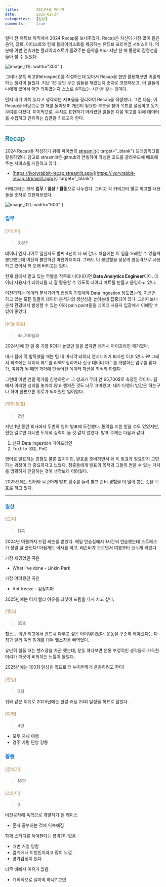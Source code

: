 ```yaml
---
title:        2024년을 떠나며
date:         2025-01-27
categories:   [일상]
comments:     true
---
```


<style>
H2 { color: #298294 }
H3 { color: #1e7ed2 }
H4 { color: #C7A579 }
</style>

얼마 전 유튜브 뮤직에서 2024 Recap를 보내주었다. Recap은 자신이 가장 많이 들은 음악, 장르, 아티스트와 함께 플레이리스트를 제공하는 유튜브 프리미엄 서비스이다. 덕분에 이번 연휴에는 플레이리스트가 들려주는 음악을 따라 지난 한 해 동안의 감정선을 돌아 볼 수 있었다.

![image_01](/assets/img/posts/2025-01-27/image_01.png){: width="300" }

그러다 문득 회고(Retrospect)를 작성하는데 있어서 Recap을 한번 활용해보면 어떨까하는 생각이 들었다. 지난 1년 동안 무슨 일들을 해왔는지 숫자로 표현해보고, 이 일들이 나에게 있어서 어떤 의미였는지 스스로 살펴보는 시간을 갖는 것이다.

먼저 내가 가치 있다고 생각하는 지표들을 정리하여 Recap을 작성했다. 그런 다음, 이 Recap을 바탕으로 한 해를 돌아보며 개선이 필요한 부분을 찾아 목표를 설정하고 동기부여를 다졌다. 마지막으로, 수치로 표현하기 어려웠던 일들은 다음 회고를 위해 데이터를 수집하고 관리하는 습관을 기르고자 한다.

---

## Recap

2024 Recap을 작성하기 위해 파이썬의 [streamlit](https://streamlit.io/){: target="_blank"} 프레임워크를 활용하였다. 참고로 streamlit은 github와 연동하여 작성한 코드를 클라우드에 배포해주는 서비스를 지원하고 있다.

- [https://ivoryrabbit-recap.streamlit.app/](https://ivoryrabbit-recap.streamlit.app/){: target="_blank"}

카테고리는 크게 **업무** / **일상** / **활동**으로 나누었다. 그리고 각 카테고리 별로 회고할 내용들을 숫자로 표현해보았다.

![image_02](/assets/img/posts/2025-01-27/image_02.png){: width="600" }

### 업무

#### [커리어]
> 3.8년

데이터 엔지니어로 일한지도 벌써 4년이 다 돼 간다. 처음에는 이 일을 오래할 수 있을까 불안했는데 여전히 불안하긴 마찬가지이다. 그래도 이 불안함을 성장의 원동력으로 사용하고 있어서 꽤 오래 버티고는 있다.

현재 팀에서 맡고 있는 역할을 직무로 나타내자면 **Data Analytics Engineer**이다. 데이터 사용자가 데이터를 더 잘 활용할 수 있도록 데이터 마트를 만들고 운영하고 있다.

이전까지는 데이터 분석가와의 접점이 기껏해야 Data Ingestion 정도였는데, 지금은 하고 있는 모든 일들이 데이터 분석가의 생산성을 높이는데 집중되어 있다. 그러다보니 분석 환경에서 발생할 수 있는 여러 pain point들을 데이터 사용자 입장에서 이해할 수 있어 좋았다.

#### [비용 절감]
> 65,700달러

2024년에 한 일 중 가장 ROI가 높았던 일을 꼽자면 레거시 파이프라인 제거였다.

내가 팀에 막 합류했을 때는 팀 내 마지막 데이터 엔지니어가 퇴사한 이후 였다. ~~??~~ 그래서 최초에는 데이터 마트를 리팩토링하거나 신규 데이터 마트를 개발하는 업무를 맡다가, 여유가 될 때면 과거에 만들어진 데이터 자산을 최적화 하였다.

그런데 이번 연말 평가를 진행하면서 그 성과가 무려 연 65,700$로 측정된 것이다. 팀에서 이러한 성과를 놓치지 않고 챙겨준 것도 너무 고마웠고, 내가 다행히 밥값은 하는구나 하며 한편으론 위로가 되어줬던 일이었다.

#### [영어 발표]
> 2번

지난 1년 동안 회사에서 두번의 영어 발표에 도전했다. 통역을 지원 받을 수도 있었지만, 편한 길로만 다니면 도저히 실력이 늘 것 같지 않았다. 발표 주제는 다음과 같다.

1. 신규 Data Ingestion 파이프라인
2. Text-to-SQL PoC

영어로 발표하는 경험도 물론 값지지만, 발표를 준비하면서 왜 이 발표가 필요한지 고민하는 과정이 더 중요하다고 느꼈다. 청중들에게 발표의 목적과 그들이 얻을 수 있는 가치를 명확하게 전달하는 것이 생각보다 어려웠다.

2025년에는 언어와 무관하게 발표 횟수를 늘려 발표 준비 경험을 더 많이 쌓는 것을 목표로 하고 있다.

---

### 일상

#### [드럼]
> 11곡

2024년 여름까지 드럼 레슨을 받았다. 매일 연습실에서 1시간씩 연습했는데 스트레스가 정말 잘 풀린다! 아쉽게도 이사를 하고, 레슨비가 오르면서 여름부터 관두게 되었다.

가장 재밌었던 곡은
- What I've done - Linkin Park

가장 어려웠던 곡은
- Antifreeze - 검정치마

2025년에는 어서 빨리 여유를 되찾아 드럼을 다시 치고 싶다.

#### [헬스]
> 55회

헬스는 이번 회고에서 반드시 다루고 싶은 아이템이었다. 운동을 꾸준히 해야겠다는 다짐과 달리 여러 핑계를 대며 헬스장을 빼먹었다.

유난히 힘들 때는 헬스장을 가곤 했는데, 운동 하다보면 온통 부정적인 생각들로 가득찬 머리가 깨끗이 비워지는 느낌이 들었다.

2025년에는 100회 달성을 목표로 더 부지런하게 운동하려고 한다!

#### [런닝]
> 0회

위와 같은 이유로 2025년에는 한강 러닝 20회 달성을 목표로 잡았다.

#### [여행]
> 4번

- 모두 국내 여행
- 경주 가평 단양 강릉

### 활동

#### [글쓰기]
> 16편

#### [스터디]
> 0

비전공자에 독학으로 개발자가 된 케이스
- 혼자 공부하는 것에 익숙해짐

함께 스터디를 해야한다는 압박?이 있음
- 매번 거절 당함
- 업계에서 이방인이라고 많이 느낌
- 양가감정이 있다.

너무 바빠서 여유가 없음
- 계획적으로 살아야 하나? 고민



